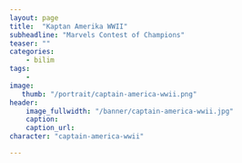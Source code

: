 ```yaml
---
layout: page
title:  "Kaptan Amerika WWII"
subheadline: "Marvels Contest of Champions"
teaser: ""
categories:
    - bilim
tags:
    -
image:
   thumb: "/portrait/captain-america-wwii.png"
header:
    image_fullwidth: "/banner/captain-america-wwii.jpg"
    caption: 
    caption_url: 
character: "captain-america-wwii"

---
```

